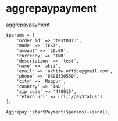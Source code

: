 # aggrepaypayment
aggrepaypayment

    $params = [
        'order_id' => 'test0013', 
        'mode' => 'TEST', 
        'amount' => '20.00', 
        'currency' => 'INR', 
        'description' => 'test', 
        'name' => 'akii', 
        'email' => 'akhiiw.office@gmail.com', 
        'phone' => '8698330550', 
        'city' => 'Nagpur', 
        'country' => 'IND', 
        'zip_code' => '440015', 
        'return_url' => url('/payStatus')
    ];

    Aggrepay::startPayment($params)->send();
